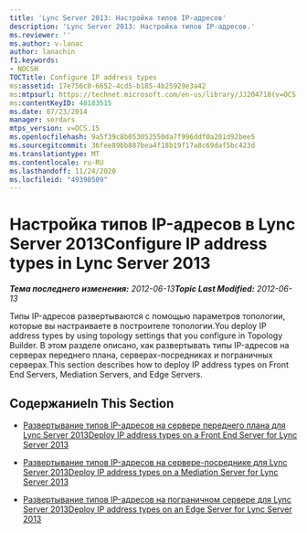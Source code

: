 ```yaml
---
title: 'Lync Server 2013: Настройка типов IP-адресов'
description: 'Lync Server 2013: Настройка типов IP-адресов.'
ms.reviewer: ''
ms.author: v-lanac
author: lanachin
f1.keywords:
- NOCSH
TOCTitle: Configure IP address types
ms:assetid: 17e756c0-6652-4cd5-b185-4b25929e3a42
ms:mtpsurl: https://technet.microsoft.com/en-us/library/JJ204710(v=OCS.15)
ms:contentKeyID: 48183515
ms.date: 07/23/2014
manager: serdars
mtps_version: v=OCS.15
ms.openlocfilehash: 9a5f39c8b053052550da7f996ddf0a201d92bee5
ms.sourcegitcommit: 36fee89bb887bea4f18b19f17a8c69daf5bc423d
ms.translationtype: MT
ms.contentlocale: ru-RU
ms.lasthandoff: 11/24/2020
ms.locfileid: "49398509"
---
```

# <a name="configure-ip-address-types-in-lync-server-2013"></a><span data-ttu-id="019d0-103">Настройка типов IP-адресов в Lync Server 2013</span><span class="sxs-lookup"><span data-stu-id="019d0-103">Configure IP address types in Lync Server 2013</span></span>

<div data-xmlns="http://www.w3.org/1999/xhtml">

<div class="topic" data-xmlns="http://www.w3.org/1999/xhtml" data-msxsl="urn:schemas-microsoft-com:xslt" data-cs="https://msdn.microsoft.com/">

<div data-asp="https://msdn2.microsoft.com/asp">



</div>

<div id="mainSection">

<div id="mainBody"><span data-ttu-id="019d0-104">

<span> </span></span><span class="sxs-lookup"><span data-stu-id="019d0-104">

<span> </span></span></span>

<span data-ttu-id="019d0-105">_**Тема последнего изменения:** 2012-06-13_</span><span class="sxs-lookup"><span data-stu-id="019d0-105">_**Topic Last Modified:** 2012-06-13_</span></span>

<span data-ttu-id="019d0-106">Типы IP-адресов развертываются с помощью параметров топологии, которые вы настраиваете в построителе топологии.</span><span class="sxs-lookup"><span data-stu-id="019d0-106">You deploy IP address types by using topology settings that you configure in Topology Builder.</span></span> <span data-ttu-id="019d0-107">В этом разделе описано, как развертывать типы IP-адресов на серверах переднего плана, серверах-посредниках и пограничных серверах.</span><span class="sxs-lookup"><span data-stu-id="019d0-107">This section describes how to deploy IP address types on Front End Servers, Mediation Servers, and Edge Servers.</span></span>

<div>

## <a name="in-this-section"></a><span data-ttu-id="019d0-108">Содержание</span><span class="sxs-lookup"><span data-stu-id="019d0-108">In This Section</span></span>

  - [<span data-ttu-id="019d0-109">Развертывание типов IP-адресов на сервере переднего плана для Lync Server 2013</span><span class="sxs-lookup"><span data-stu-id="019d0-109">Deploy IP address types on a Front End Server for Lync Server 2013</span></span>](lync-server-2013-deploy-ip-address-types-on-a-front-end-server.md)

  - [<span data-ttu-id="019d0-110">Развертывание типов IP-адресов на сервере-посреднике для Lync Server 2013</span><span class="sxs-lookup"><span data-stu-id="019d0-110">Deploy IP address types on a Mediation Server for Lync Server 2013</span></span>](lync-server-2013-deploy-ip-address-types-on-a-mediation-server.md)

  - [<span data-ttu-id="019d0-111">Развертывание типов IP-адресов на пограничном сервере для Lync Server 2013</span><span class="sxs-lookup"><span data-stu-id="019d0-111">Deploy IP address types on an Edge Server for Lync Server 2013</span></span>](lync-server-2013-deploy-ip-address-types-on-an-edge-server.md)

<span data-ttu-id="019d0-112"></div>

</div>

<span> </span>

</div>

</div>

</span><span class="sxs-lookup"><span data-stu-id="019d0-112"></div>

</div>

<span> </span>

</div>

</div>

</span></span></div>


